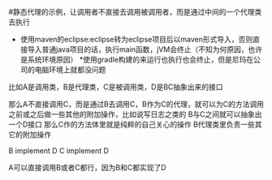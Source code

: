 #静态代理的示例，让调用者不直接去调用被调用者，而是通过中间的一个代理类去执行
* 使用maven的eclipse:eclipse转为eclipse项目后以maven形式导入，否则直接导入普通java项目的话，执行main函数，jVM会终止（不知为何原因，也许是系统环境原因）
*使用gradle构建的来运行也执行也会终止，但是尼玛在公司的电脑环境上就都没问题

比如A是调用类，B是代理类，C是被调用类，D是BC抽象出来的接口

那么A不直接调用C，而是通过B去调用C，B作为C的代理，就可以为C的方法调用之前或之后做一些其他的附加操作，比如说写日志之类的
B与C之间就可以抽象出一个D接口
那么C作的方法体里就是纯粹的自己关心的操作
B代理类里负责一些其它的附加操作

B implement D
C implement D

A可以直接调用B或者C都行，因为B和C都实现了D